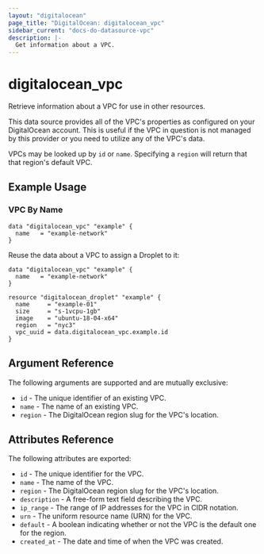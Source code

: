 ```yaml
---
layout: "digitalocean"
page_title: "DigitalOcean: digitalocean_vpc"
sidebar_current: "docs-do-datasource-vpc"
description: |-
  Get information about a VPC.
---
```


# digitalocean_vpc

Retrieve information about a VPC for use in other resources.

This data source provides all of the VPC's properties as configured on your
DigitalOcean account. This is useful if the VPC in question is not managed by
this provider or you need to utilize any of the VPC's data.

VPCs may be looked up by `id` or `name`. Specifying a `region` will
return that that region's default VPC.

## Example Usage

### VPC By Name

```hcl
data "digitalocean_vpc" "example" {
  name   = "example-network"
}
```

Reuse the data about a VPC to assign a Droplet to it:

```hcl
data "digitalocean_vpc" "example" {
  name   = "example-network"
}

resource "digitalocean_droplet" "example" {
  name     = "example-01"
  size     = "s-1vcpu-1gb"
  image    = "ubuntu-18-04-x64"
  region   = "nyc3"
  vpc_uuid = data.digitalocean_vpc.example.id
}
```

## Argument Reference

The following arguments are supported and are mutually exclusive:

* `id` - The unique identifier of an existing VPC.
* `name` - The name of an existing VPC.
* `region` - The DigitalOcean region slug for the VPC's location.

## Attributes Reference

The following attributes are exported:

* `id` - The unique identifier for the VPC.
* `name` - The name of the VPC.
* `region` - The DigitalOcean region slug for the VPC's location.
* `description` - A free-form text field describing the VPC.
* `ip_range` - The range of IP addresses for the VPC in CIDR notation.
* `urn` - The uniform resource name (URN) for the VPC.
* `default` - A boolean indicating whether or not the VPC is the default one for the region.
* `created_at` - The date and time of when the VPC was created.
